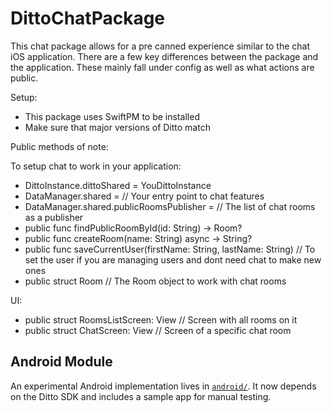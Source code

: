 # DittoChatPackage

This chat package allows for a pre canned experience similar to the chat iOS application. There are a few key differences between the package and the 
application. These mainly fall under config as well as what actions are public.

Setup: 

- This package uses SwiftPM to be installed
- Make sure that major versions of Ditto match

Public methods of note:

To setup chat to work in your application:

- DittoInstance.dittoShared = YouDittoInstance
- DataManager.shared = // Your entry point to chat features
- DataManager.shared.publicRoomsPublisher = // The list of chat rooms as a publisher
- public func findPublicRoomById(id: String) -> Room?
- public func createRoom(name: String) async -> String?
- public func saveCurrentUser(firstName: String, lastName: String) // To set the user if you are managing users and dont need chat to make new ones
- public struct Room // The Room object to work with chat rooms

UI: 

- public struct RoomsListScreen: View // Screen with all rooms on it
- public struct ChatScreen: View // Screen of a specific chat room

## Android Module

An experimental Android implementation lives in [`android/`](android/README.md). It now depends on the Ditto SDK and includes a sample app for manual testing.
